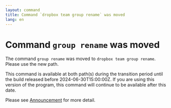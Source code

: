 ```yaml
---
layout: command
title: Command `dropbox team group rename` was moved
lang: en
---
```


# Command `group rename` was moved

The command `group rename` was moved to `dropbox team group rename`. Please use the new path.

This command is available at both path(s) during the transition period until the build released before 2024-06-30T15:00:00Z. If you are using this version of the program, this command will continue to be available after this date.

Please see [Announcement](https://github.com/watermint/toolbox/discussions/799) for more detail.


